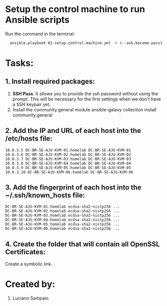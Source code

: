 # Setup the control machine to run Ansible scripts

Run the command in the terminal:
```bash
  ansible-playbook 01-setup-control-machine.yml -K (--ask-become-pass)
```

# Tasks:

## 1. Install required packages:
  1. **SSH Pass**. It allows you to provide the ssh password without using the prompt. This will be necessary for the first settings when we don't have a SSH keypair yet.
  2. Install the community.general module
    ansible-galaxy collection install community.general

## 2. Add the IP and URL of each host into the /etc/hosts file:
    10.0.3.5 DC-BR-SE-AJU-KVM-01.homelab DC-BR-SE-AJU-KVM-01
    10.0.3.6 DC-BR-SE-AJU-KVM-02.homelab DC-BR-SE-AJU-KVM-02
    10.0.3.7 DC-BR-SE-AJU-KVM-03.homelab DC-BR-SE-AJU-KVM-03
    10.0.3.8 DC-BR-SE-AJU-KVM-04.homelab DC-BR-SE-AJU-KVM-04
    10.0.3.9 DC-BR-SE-AJU-KVM-05.homelab DC-BR-SE-AJU-KVM-05
    10.0.3.10 DC-BR-SE-AJU-KVM-06.homelab DC-BR-SE-AJU-KVM-06

## 3. Add the fingerprint of each host into the ~/.ssh/known_hosts file:
    DC-BR-SE-AJU-KVM-01.homelab ecdsa-sha2-nistp256 ...
    DC-BR-SE-AJU-KVM-02.homelab ecdsa-sha2-nistp256 ...
    DC-BR-SE-AJU-KVM-03.homelab ecdsa-sha2-nistp256 ...
    DC-BR-SE-AJU-KVM-04.homelab ecdsa-sha2-nistp256 ...
    DC-BR-SE-AJU-KVM-05.homelab ecdsa-sha2-nistp256 ...
    DC-BR-SE-AJU-KVM-06.homelab ecdsa-sha2-nistp256 ...

## 4. Create the folder that will contain all OpenSSL Certificates:
  Create a symbolic link.

# Created by: 

1. Luciano Sampaio.